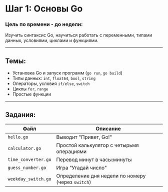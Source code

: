 # Шаг 1: Основы Go

### Цель по времени - до недели:
Изучить синтаксис Go, научиться работать с переменными, типами данных, условиями, циклами и функциями.

---

## Темы:
- Установка Go и запуск программ (`go run`, `go build`)
- Типы данных: `int`, `float64`, `bool`, `string`
- Операторы, условия `if/else`, `switch`
- Циклы `for`, `range`
- Простые функции

---

## Задания:

| Файл | Описание |
|------|----------|
| `hello.go` | Выводит "Привет, Go!" |
| `calculator.go` | Простой калькулятор с четырьмя операциями |
| `time_converter.go` | Перевод минут в часы:минуты |
| `guess_number.go` | Игра "Угадай число" |
| `weekday_switch.go` | Определение дня недели по номеру (через `switch`) |


